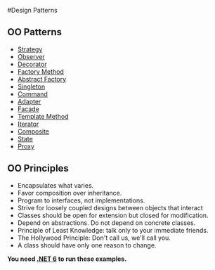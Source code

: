 #Design Patterns


## OO Patterns
* [Strategy](/src/strategy)
* [Observer](/src/observer)
* [Decorator](/src/decorator)
* [Factory Method](/src/factory)
* [Abstract Factory](/src/factory)
* [Singleton](/src/singleton)
* [Command](/src/command)
* [Adapter](/src/adapter)
* [Facade](/src/facade)
* [Template Method](/src/templatemethod)
* [Iterator](/src/iterator)
* [Composite](/src/composite)
* [State](/src/state)
* [Proxy](/src/proxy)

## OO Principles

* Encapsulates what varies.
* Favor composition over inheritance.
* Program to interfaces, not implementations.
* Strive for loosely coupled designs between objects that interact
* Classes should be open for extension but closed for modification.
* Depend on abstractions. Do not depend on concrete classes.
* Principle of Least Knowledge: talk only to your immediate friends.
* The Hollywood Principle: Don't call us, we'll call you.
* A class should have only one reason to change.




**You need [.NET 6](https://www.dot.net) to run these examples.**
